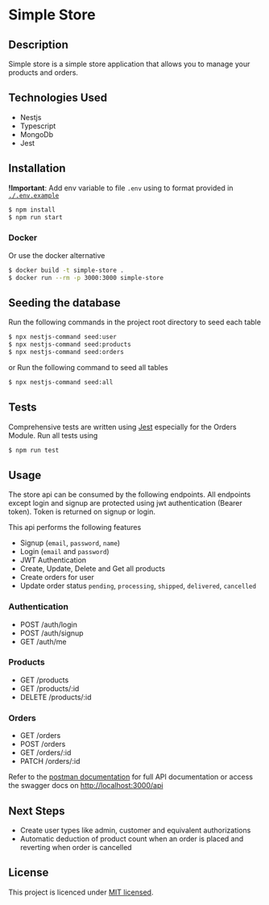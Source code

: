 # Simple Store

## Description

Simple store is a simple store application that allows you to manage your products and orders.

## Technologies Used
- Nestjs
- Typescript
- MongoDb
- Jest

## Installation
**!Important**: Add env variable to file `.env` using to format provided in [`./.env.example`](./.env.example) 

```bash
$ npm install
$ npm run start
```

### Docker
Or use the docker alternative
```bash
$ docker build -t simple-store .
$ docker run --rm -p 3000:3000 simple-store
```

## Seeding the database
Run the following commands in the project root directory to seed each table
```bash
$ npx nestjs-command seed:user
$ npx nestjs-command seed:products
$ npx nestjs-command seed:orders
```
or Run the following command to seed all tables
```bash
$ npx nestjs-command seed:all
```

## Tests
Comprehensive tests are written using [Jest](https://jestjs.io/docs/getting-started) especially for the Orders Module. Run all tests using
```bash
$ npm run test
```

## Usage
The store api can be consumed by the following endpoints. All endpoints except login and signup are protected using jwt authentication (Bearer token). Token is returned on signup or login.

This api performs the following features
- Signup (`email`, `password`, `name`)
- Login (`email` and `password`)
- JWT Authentication
- Create, Update, Delete and Get all products
- Create orders for user
- Update order status `pending`, `processing`, `shipped`, `delivered`, `cancelled`

### Authentication

- POST /auth/login
- POST /auth/signup
- GET /auth/me

### Products

- GET /products
- GET /products/:id
- DELETE /products/:id

### Orders

- GET /orders
- POST /orders
- GET /orders/:id
- PATCH /orders/:id

Refer to the [postman documentation](https://api.postman.com/collections/18551524-05246fd6-1668-47e0-a242-ed11cd91d34a?access_key=PMAT-01HGREF727XP9YSGFVQ63MQJYD) for full API documentation or access the swagger docs on [http://localhost:3000/api](http://localhost:3000/api/)

## Next Steps
- Create user types like admin, customer and equivalent authorizations
- Automatic deduction of product count when an order is placed and reverting when order is cancelled

## License

This project is licenced under [MIT licensed](LICENSE).
